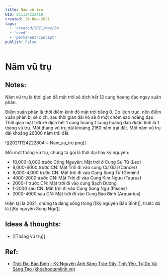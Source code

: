 ```yaml
---
title: Năm vũ trụ
UID: 211124222418
created: 24-Nov-2021
tags:
  - 'created/2021/Nov/24'
  - 'seed'
  - 'permanent/concept'
publish: False
---
```

# Năm vũ trụ

## Notes:
Năm vũ trụ là thời gian để mặt trời xê dịch hết 12 cung hoàng đạo ngày xuân phân. 

Điểm xuân phân là thời điểm kinh độ mặt trời bằng 0. Do lệch trục, nên điểm xuân phân bị xê dịch, sau thời gian dài nó sẽ ở một chòm sao hoàng đạo. Thời gian mặt trời xê dịch hết 1 cung hoàng 1 cung hoàng đạo được tình là 1 tháng vũ trụ. Một tháng vũ trụ dài khoảng 2160 năm trái đất. Một năm vũ trụ dài khoảng 26000 năm trái đất.

![[20211124222804 ~ Nam_vu_tru.png]]

Mỗi một tháng vũ trụ, chúng ta gọi là thời đại hay kỷ nguyên:

- 10,000-8,000 trước Công Nguyên: Mặt trời ở Cung Sư Tử (Leo)
- 8,000-6000 trước CN: Mặt Trời đi vào cung Cự Giải (Cancer)
- 6,000-4,000 trước CN: Mặt trời đi vào Cung Song Tử (Gemini)
- 4000-2000 trước CN: Mặt Trời đi vào Cung Kim Ngưu (Taurus)
- 2000-1 trước CN: Mặt trời đi vào cung Bạch Dương
- 1-2000 sau CN: Mặt trời đi vào Cung Song Ngư (Pisces)
- 2000-4000 sau CN: Mặt trời đi vào Cung Bảo Bình (Arquarius)

Hiện tại là 2021, chúng ta đang sống trong [[Kỷ nguyên Bảo Bình]], trước đó là [[Kỷ nguyên Song Ngư]].

## Ideas & thoughts:
- [[Tháng vũ trụ]]

## Ref:
- [Thời Đại Bảo Bình - Kỷ Nguyên Ánh Sáng Tràn Đầy Tình Yêu, Tự Do Và Sáng Tạo (khoahoctamlinh.vn)](https://khoahoctamlinh.vn/dai-ky-nguyen/thoi-dai-bao-binh---ky-nguyen-anh-sang-tran-day-tinh-yeu-tu-do-va-sang-tao-669.html)
